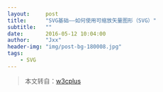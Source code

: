```yaml
---
layout:     post
title:      "SVG基础——如何使用可缩放矢量图形（SVG）"
subtitle:   ""
date:       2016-05-12 10:04:00
author:     "Jxx"
header-img: "img/post-bg-180008.jpg"
tags:
    - SVG
---
```





> 本文转自：[w3cplus](https://www.w3cplus.com/svg-tutorial)